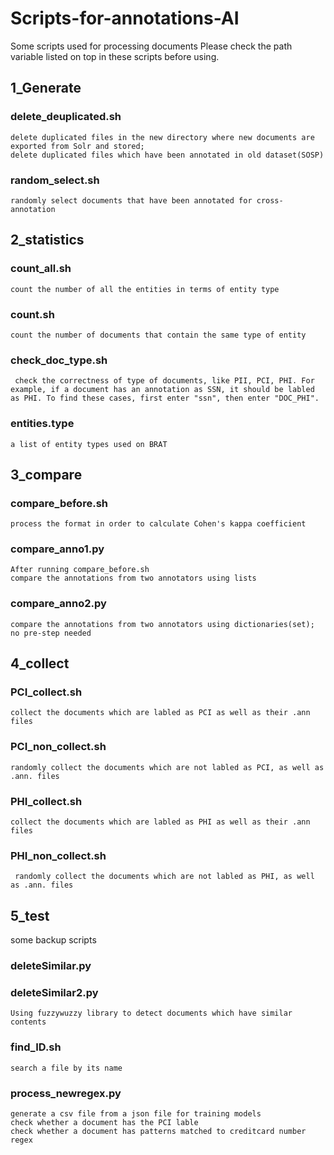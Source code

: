 # Scripts-for-annotations-AI
Some scripts used for processing documents
  Please check the path variable listed on top in these scripts before using.

## 1_Generate
  ### delete_deuplicated.sh 
    delete duplicated files in the new directory where new documents are exported from Solr and stored; 
    delete duplicated files which have been annotated in old dataset(SOSP)
  ### random_select.sh 
    randomly select documents that have been annotated for cross-annotation
## 2_statistics
  ### count_all.sh
    count the number of all the entities in terms of entity type
  ### count.sh
    count the number of documents that contain the same type of entity
  ### check_doc_type.sh
     check the correctness of type of documents, like PII, PCI, PHI. For example, if a document has an annotation as SSN, it should be labled as PHI. To find these cases, first enter "ssn", then enter "DOC_PHI".
  ### entities.type
    a list of entity types used on BRAT
## 3_compare
 ### compare_before.sh
    process the format in order to calculate Cohen's kappa coefficient
 ### compare_anno1.py
    After running compare_before.sh
    compare the annotations from two annotators using lists
 ### compare_anno2.py
    compare the annotations from two annotators using dictionaries(set); no pre-step needed
## 4_collect
  ### PCI_collect.sh
    collect the documents which are labled as PCI as well as their .ann files
  ### PCI_non_collect.sh
    randomly collect the documents which are not labled as PCI, as well as .ann. files
  ### PHI_collect.sh
    collect the documents which are labled as PHI as well as their .ann files
  ### PHI_non_collect.sh
     randomly collect the documents which are not labled as PHI, as well as .ann. files
## 5_test
  some backup scripts
  ### deleteSimilar.py
  ### deleteSimilar2.py
    Using fuzzywuzzy library to detect documents which have similar contents
  ### find_ID.sh
    search a file by its name
  ### process_newregex.py
    generate a csv file from a json file for training models
    check whether a document has the PCI lable
    check whether a document has patterns matched to creditcard number regex

   
